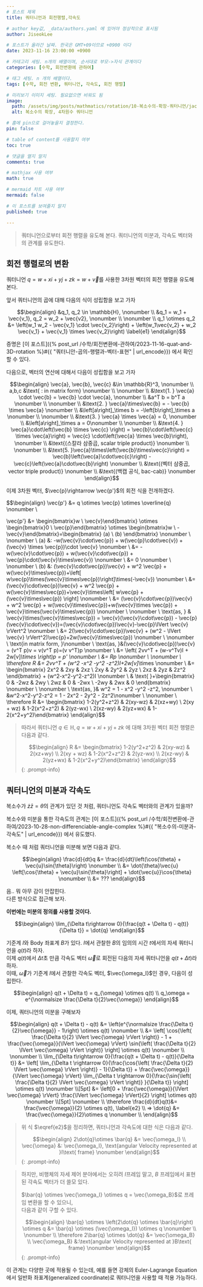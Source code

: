 ```yaml
---
# 포스트 제목
title: 쿼터니언과 회전행렬,각속도

# author key값, _data/authors.yaml 에 있어야 정상적으로 표시됨
author: JiseokLee

# 포스트가 올라간 날짜. 한국은 GMT+09이므로 +0900 이다
date: 2023-11-16 23:00:00 +0900 

# 카테고리 세팅. n개의 배열이며, 순서대로 부모->자식 관계이다
categories: [수학, 회전변환에 관하여]

# 태그 세팅. n 개의 배열이다.
tags: [수학, 회전 변환, 쿼터니언, 각속도, 회전 행렬]

# 미리보기 이미지 세팅. 필요없으면 비워도 됨
image:
  path: /assets/img/posts/mathmatics/rotation/10-복소수의-확장-쿼터니언/jacket.png
  alt: 복소수의 확장, 4차원수 쿼터니언

# 홈에 pin으로 걸어놓을지 결정한다.
pin: false

# table of content를 사용할지 여부
toc: true

# 댓글을 열지 말지
comments: true

# mathjax 사용 여부
math: true

# mermaid 차트 사용 여부
mermaid: false

# 이 포스트를 보여줄지 말지
published: true

---
```


> 쿼터니언으로부터 회전 행렬을 유도해 본다.
> 쿼터니언의 미분과, 각속도 벡터와의 관계를 유도한다.

## 회전 행렬로의 변환

쿼터니언 $q = w + xi+yj+zk = w + \vec{v}$를 사용한 3차원 벡터의 회전 행렬을 유도해 본다.

앞서  쿼터니언의 곱에 대해 다음의 식이 성립함을 보고 가자

$$\begin{align}
&q_1, q_2 \in \mathbb{H}, \nonumber \\
&q_1 = w_1 + \vec{v_1},  q_2 = w_2 + \vec{v2}, \nonumber \\
\nonumber \\
q_1 \otimes q_2 &= \left(w_1 w_2 - \vec{v_1} \cdot \vec{v_2}\right) + \left(w_1\vec{v_2} + w_2 \vec{v_1} + \vec{v_1} \times \vec{v_2}\right) \label{e1}
\end{align}$$

증명은 [이 포스트]({% post_url /수학/회전변환에-관하여/2023-11-16-quat-and-3D-rotation %}#{{ "쿼터니안-곱의-행렬과-벡터-표현" | url_encode}}) 에서 확인할 수 있다.

다음으로, 벡터의 연산에 대해서 다음이 성립함을 보고 가자

$$\begin{align}
\vec{a}, \vec{b}, \vec{c} &\in \mathbb{R}^3, \nonumber \\
a,b,c &\text{ : in matrix form} \nonumber \\
\nonumber \\
&\text{1. } \vec{a} \cdot \vec{b} = \vec{b} \cdot \vec{a}, \nonumber \\
&a^T b = b^T a \nonumber \\
\nonumber \\
&\text{2. } \vec{a}\times\vec{b} = - \vec{b} \times \vec{a} \nonumber \\
&\left[a\right]_\times b  = -\left[b\right]_\times a \nonumber \\
\nonumber \\
&\text{3. } \vec{a} \times \vec{a} = 0, \nonumber \\
&\left[a\right]_\times a = 0\nonumber \\
\nonumber \\
&\text{4. } \vec{a}\cdot\left(\vec{b} \times \vec{c} \right) = \vec{b}\cdot\left(\vec{c} \times \vec{a}\right) = \vec{c} \cdot\left(\vec{a} \times \vec{b}\right), \nonumber \\
&\text{(스칼라 삼중곱, scalar triple product)} \nonumber \\
\nonumber \\
&\text{5. }\vec{a}\times\left(\vec{b}\times\vec{c}\right) = \vec{b}\left(\vec{a}\cdot\vec{c}\right) - \vec{c}\left(\vec{a}\cdot\vec{b}\right) \nonumber \\
&\text{(벡터 삼중곱, vector triple product)} \nonumber \\
&\text{(백캡 공식, bac-cab)} \nonumber
\end{align}$$

이제 3차원 벡터, $\vec{p}\rightarrow \vec{p'}$의 회전 식을 전개하겠다.

$$\begin{align}
\vec{p'} &= q \otimes \vec{p} \otimes \overline{q} \nonumber \\

\vec{p'} &= \begin{bmatrix}w \\ \vec{v}\end{bmatrix} \otimes \begin{bmatrix}0 \\ \vec{p}\end{bmatrix} \otimes \begin{bmatrix}w \\ -\vec{v}\end{bmatrix}=\begin{bmatrix} (a) \\ (b) \end{bmatrix} \nonumber \\
\nonumber \\
(a) &: -w(\vec{v}\cdot\vec{p}) + w(\vec{p}\cdot\vec{v}) + (\vec{v} \times \vec{p})\cdot \vec{v} \nonumber \\
&= -w(\vec{v}\cdot\vec{p}) + w(\vec{v}\cdot\vec{p}) + \vec{p}\cdot(\vec{v}\times\vec{v}) \nonumber \\
&= 0 \nonumber \\
\nonumber \\
(b) &: (\vec{v}\cdot\vec{p})\vec{v} + w^2 \vec{p} + w(\vec{v}\times\vec{p})+\left[ w\vec{p}\times(\vec{v}\times\vec{p})\right]\times(-\vec{v}) \nonumber \\
&=  (\vec{v}\cdot\vec{p})\vec{v} + w^2 \vec{p} + w(\vec{v}\times\vec{p})+\vec{v}\times\left[ w\vec{p} + (\vec{v}\times\vec{p}) \right] \nonumber \\
&=  (\vec{v}\cdot\vec{p})\vec{v} + w^2 \vec{p} + w(\vec{v}\times\vec{p})+w(\vec{v}\times \vec{p}) + \vec{v}\times(\vec{v}\times\vec{p}) \nonumber \\
\nonumber \\
\text{as, } & \vec{v}\times(\vec{v}\times\vec{p}) = \vec{v}(\vec{v}\cdot\vec{p}) - \vec{p}(\vec{v}\cdot\vec{v})=(\vec{v}\cdot\vec{p})\vec{v}-\vec{p}\lVert \vec{v} \rVert^2 \nonumber \\
&= 2(\vec{v}\cdot\vec{p})\vec{v} + (w^2 - \lVert \vec{v} \rVert^2)\vec{p}+2w(\vec{v}\times\vec{p}) \nonumber \\
\nonumber \\
\text{in matrix form, }\nonumber \\
\text{as, }&(\vec{v}\cdot\vec{p})\vec{v} = (v^T p)v = v(v^T p)=(v v^T)p \nonumber \\
&= \left( 2vv^T + (w-v^Tv)I + 2w[v]_\times \right)p = p' \nonumber \\
&= Rp \nonumber \\
\nonumber \\
\therefore R &= 2vv^T + (w^2 -x^2 -y^2 -z^2)I+2w[v]_\times \nonumber \\
&= \begin{bmatrix} 2x^2 & 2xy & 2xz \\ 2xy & 2y^2 & 2yz \\ 2xz & 2yz & 2z^2 \end{bmatrix} + (w^2-x^2-y^2-z^2)I \nonumber \\
& \text{ }+\begin{bmatrix} 0 & -2wz & 2wy \\ 2wz & 0 & -2wx \\ -2wy & 2wx & 0 \end{bmatrix} \nonumber \\
\nonumber \\
\text{as, }& w^2 = 1 - x^2 -y^2 -z^2, \nonumber \\
&w^2-x^2-y^2-z^2 = 1 - 2x^2 - 2y^2 - 2z^2\nonumber \\
\nonumber \\
\therefore R &= \begin{bmatrix} 1-2(y^2+z^2) & 2(xy-wz) & 2(xz+wy) \\ 2(xy + wz) & 1-2(x^2+z^2) & 2(yz-wx) \\ 2(xz-wy) & 2(yz+wx) & 1-2(x^2+y^2)\end{bmatrix}
\end{align}$$

> 따라서 쿼터니언 $q \in \mathbb{H}, q=w+xi+yj+zk$ 에 대해 3차원 벡터 회전 행렬은 다음과 같다.
>
> $$\begin{align}
> R &= \begin{bmatrix} 1-2(y^2+z^2) & 2(xy-wz) & 2(xz+wy) \\ 2(xy + wz) & 1-2(x^2+z^2) & 2(yz-wx) \\ 2(xz-wy) & 2(yz+wx) & 1-2(x^2+y^2)\end{bmatrix}
> \end{align}$$
{: .prompt-info}

## 쿼터니언의 미분과 각속도

복소수가 $\dot{z}\bar{z} = \dot{\theta}$의 관계가 있던 것 처럼, 쿼터니언도 각속도 벡터와의 관계가 있을까?

복소수와 미분을 통한 각속도의 관계는 [이 포스트]({% post_url /수학/회전변환에-관하여/2023-10-28-non-differenciable-angle-complex %}#{{ "복소수의-미분과-각속도" | url_encode}}) 에서 유도했다.

복소수 때 처럼 쿼터니언을 미분해 보면 다음과 같다.

$$\begin{align}
\frac{d}{dt}q &= \frac{d}{dt}\left(\cos{\theta} + \vec{u}\sin{\theta}\right) \nonumber \\
&= \dot{\theta}\vec{u} \left[\cos{\theta} + \vec{u}\sin{\theta}\right] + \dot{\vec{u}}\cos{\theta} \nonumber \\
&= ???
\end{align}$$

음.. 뭐 아무 감이 안잡힌다.  
다른 방식으로 접근해 보자.

**이번에는 미분의 정의를 사용할 것이다.**

$$\begin{align}
\lim_{\Delta t\rightarrow 0}{\frac{q(t + \Delta t) - q(t)}{\Delta t}} = \dot{q}
\end{align}$$

기준계 $I$와 Body 좌표계 $B$가 있다.
$I$에서 관찰한 $B$의 임의의 시간 $t$에서의 자세 쿼터니언을 $q(t)$라 하자.  
이제 $q(t)$에서 $\Delta t$초 만큼 각속도 벡터 $\vec{\omega}$로 회전된 다음의 자세 쿼터니언을 $q(t + \Delta t)$라 하자.  
이때, $\vec{\omega}$가 기준계 $I$에서 관찰한 각속도 벡터, $\vec{\omega_I}$인 경우, 다음이 성립한다.

$$\begin{align}
q(t + \Delta t) = q_{\omega} \otimes q(t) \\
q_\omega = e^{\normalsize  \frac{\Delta t}{2}\vec{\omega}}
\end{align}$$

이제, 쿼터니언의 미분을 구해보자

$$\begin{align}
q(t + \Delta t) - q(t) &= \left(e^{\normalsize  \frac{\Delta t}{2}\vec{\omega}} - 1\right) \otimes q(t) \nonumber \\
&= \left[ \cos{\left( \frac{\Delta t}{2} \lVert \vec{\omega} \rVert \right)} - 1 + \frac{\vec{\omega}}{\lVert \vec{\omega}  \rVert} \sin{\left( \frac{\Delta t}{2} \lVert \vec{\omega} \rVert  \right)} \right] \otimes q(t) \nonumber \\
\nonumber \\
\lim_{\Delta t\rightarrow 0}{\frac{q(t + \Delta t) - q(t)}{\Delta t}} &= \left[ \lim_{\Delta t \rightarrow 0}{\frac{\cos{\left( \frac{\Delta t}{2} \lVert \vec{\omega} \rVert \right)} - 1}{\Delta t}} + \frac{\vec{\omega}}{\lVert \vec{\omega} \rVert} \lim_{\Delta t \rightarrow 0}{\frac{\sin{\left( \frac{\Delta t}{2} \lVert \vec{\omega} \rVert  \right)} }{\Delta t}} \right] \otimes q(t) \nonumber \\[5pt]
&= \left[0 + \frac{\vec{\omega}}{\lVert \vec{\omega} \rVert} \frac{\lVert \vec{\omega} \rVert}{2} \right] \otimes q(t) \nonumber \\[5pt]
\nonumber \\
\therefore \frac{d}{dt}q(t)&= \frac{\vec{\omega}}{2} \otimes q(t), \label{e2} \\
=> \dot{q} &= \frac{\vec{\omega}}{2}\otimes q \nonumber \\
\end{align}$$

> 위 식 $\eqref{e2}$을 정리하면, 쿼터니언과 각속도에 대한 식은 다음과 같다.
>
> $$\begin{align}
> 2\dot{q}\otimes \bar{q} &= \vec{\omega_I} \\
> \vec{\omega} &: \vec{\omega_I}, \text{angular Velocity represented at }I\text{ frame} \nonumber
> \end{align}$$
{: .prompt-info}

> 하지만, 비행체의 자세 제어 분야에서는 오히려 $I$프레임 말고, $B$ 프레임에서 표현된 각속도 벡터가 더 쓸모 있다.
>
> $\bar{q} \otimes \vec{\omega_I} \otimes q = \vec{\omega_B}$로 프레임 변환을 할 수 있으니,  
> 다음과 같이 구할 수 있다.
>
> $$\begin{align}
> \bar{q} \otimes \left(2\dot{q} \otimes \bar{q}\right) \otimes q &= \bar{q} \otimes (\vec{\omega_I}) \otimes q \nonumber \\
> \nonumber \\
> \therefore 2\bar{q} \otimes \dot{q} &= \vec{\omega_B} \\
> \vec{\omega_B} &:\text{angular Velocity represented at }B\text{ frame} \nonumber
> \end{align}$$
{: .prompt-info}

이 관계는 다양한 곳에 적용될 수 있는데, 예를 들면 강체의 Euler-Lagrange Equation에서 일반화 좌표계(generalized coordinate)로 쿼터니언을 사용할 때 적용 가능하다.
